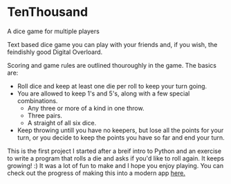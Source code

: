 # TenThousand
A dice game for multiple players

Text based dice game you can play with your friends and, if you wish, the feindishly good Digital Overloard.

Scoring and game rules are outlined thouroughly in the game. The basics are:
- Roll dice and keep at least one die per roll to keep your turn going.
- You are allowed to keep 1's and 5's, along with a few special combinations.
  - Any three or more of a kind in one throw.
  - Three pairs.
  - A straight of all six dice.
- Keep throwing untill you have no keepers, but lose all the points for your turn, or you decide to keep the points you have
   so far and end your turn. 

This is the first project I started after a breif intro to Python and an exercise to write a program that rolls a die and asks
if you'd like to roll again. It keeps growing! :) It was a lot of fun to make and I hope you enjoy playing. You can check out the progress of making this
into a modern app [here.](https://github.com/llpk79/ten-thousand-app)

